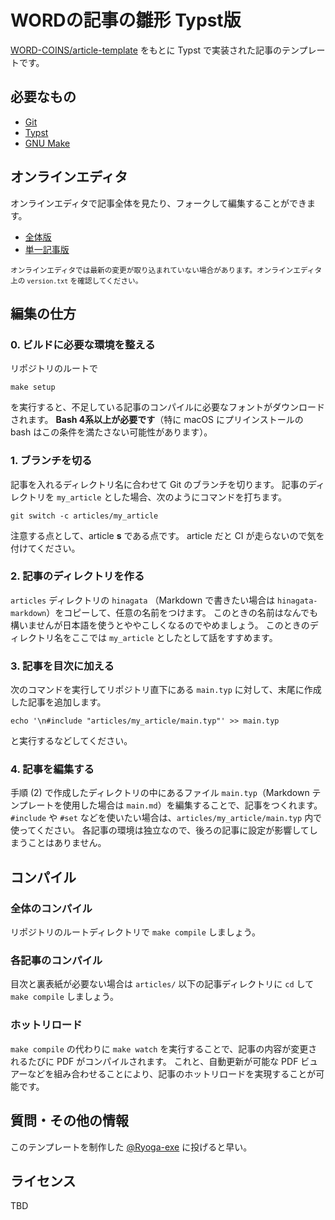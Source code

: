 # WORDの記事の雛形 Typst版

[WORD-COINS/article-template](https://github.com/WORD-COINS/article-template) をもとに Typst で実装された記事のテンプレートです。

## 必要なもの

- [Git](https://git-scm.com/)
- [Typst](https://typst.app/)
- [GNU Make](https://www.gnu.org/software/make/)

## オンラインエディタ

オンラインエディタで記事全体を見たり、フォークして編集することができます。

- [全体版](https://typst.app/project/rqwZqick30FpZ9Y7ulL0LD)
- [単一記事版](https://typst.app/project/rHrX8BCoMolpFryTcFyUeW)

<sup>オンラインエディタでは最新の変更が取り込まれていない場合があります。オンラインエディタ上の `version.txt` を確認してください。</sup>

## 編集の仕方

### 0. ビルドに必要な環境を整える

リポジトリのルートで

```
make setup
```

を実行すると、不足している記事のコンパイルに必要なフォントがダウンロードされます。
**Bash 4系以上が必要です**（特に macOS にプリインストールの bash はこの条件を満たさない可能性があります）。

### 1. ブランチを切る

記事を入れるディレクトリ名に合わせて Git のブランチを切ります。
記事のディレクトリを `my_article` とした場合、次のようにコマンドを打ちます。

```
git switch -c articles/my_article
```

注意する点として、article **s** である点です。
article だと CI が走らないので気を付けてください。

### 2. 記事のディレクトリを作る

`articles` ディレクトリの `hinagata` （Markdown で書きたい場合は `hinagata-markdown`）をコピーして、任意の名前をつけます。
このときの名前はなんでも構いませんが日本語を使うとややこしくなるのでやめましょう。
このときのディレクトリ名をここでは `my_article` としたとして話をすすめます。

### 3. 記事を目次に加える

次のコマンドを実行してリポジトリ直下にある `main.typ` に対して、末尾に作成した記事を追加します。

```
echo '\n#include "articles/my_article/main.typ"' >> main.typ
```

と実行するなどしてください。

### 4. 記事を編集する

手順 (2) で作成したディレクトリの中にあるファイル `main.typ`（Markdown テンプレートを使用した場合は `main.md`）を編集することで、記事をつくれます。
`#include` や `#set` などを使いたい場合は、`articles/my_article/main.typ` 内で使ってください。
各記事の環境は独立なので、後ろの記事に設定が影響してしまうことはありません。

## コンパイル

### 全体のコンパイル

リポジトリのルートディレクトリで `make compile` しましょう。

### 各記事のコンパイル

目次と裏表紙が必要ない場合は `articles/` 以下の記事ディレクトリに `cd` して `make compile` しましょう。

### ホットリロード

`make compile` の代わりに `make watch` を実行することで、記事の内容が変更されるたびに PDF がコンパイルされます。
これと、自動更新が可能な PDF ビュアーなどを組み合わせることにより、記事のホットリロードを実現することが可能です。

## 質問・その他の情報

このテンプレートを制作した [@Ryoga-exe](https://github.com/Ryoga-exe) に投げると早い。

## ライセンス

TBD
